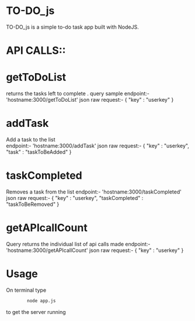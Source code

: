 # TO-DO_js
TO-DO_js is a simple to-do task app built with NodeJS.
# API CALLS::
# getToDoList 
returns the tasks left to complete .
query sample
endpoint:- 'hostname:3000/getToDoList'
json raw request:-
{
    "key"   : "userkey"
}
# addTask
Add a task to the list      
endpoint:- 'hostname:3000/addTask'
json raw request:-
{
    "key"   : "userkey",
    "task"  : "taskToBeAdded"
}
# taskCompleted
Removes a task from the list
endpoint:- 'hostname:3000/taskCompleted'
json raw request:-
{
    "key"   : "userkey",
    "taskCompleted"  : "taskToBeRemoved"
}
# getAPIcallCount
Query returns the individual list of api calls made
endpoint:- 'hostname:3000/getAPIcallCount'
json raw request:-
{
    "key"   : "userkey"
}
# Usage 
On terminal type
```bash
        node app.js
```
to get the server running

